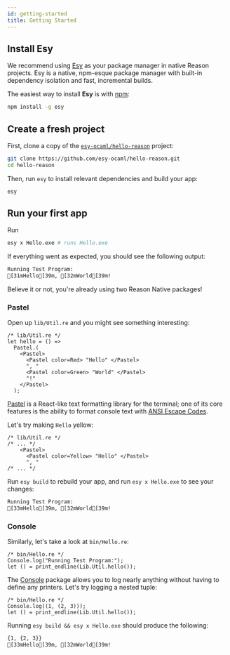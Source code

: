 ```yaml
---
id: getting-started
title: Getting Started
---
```


## Install Esy
We recommend using [Esy](https://esy.sh) as your package manager in native Reason projects. Esy is a native, npm-esque package manager with built-in dependency isolation and fast, incremental builds.

The easiest way to install **Esy** is with [npm](https://nodejs.org):

```sh
npm install -g esy
```

## Create a fresh project

First, clone a copy of the [`esy-ocaml/hello-reason`](https://github.com/esy-ocaml/hello-reason.git) project:
```sh
git clone https://github.com/esy-ocaml/hello-reason.git
cd hello-reason
```

Then, run `esy` to install relevant dependencies and build your app:
```sh
esy
```

## Run your first app

Run
```sh
esy x Hello.exe # runs Hello.exe
```

If everything went as expected, you should see the following output:
```sh
Running Test Program:
[31mHello[39m, [32mWorld[39m!
```

Believe it or not, you're already using two Reason Native packages!

### Pastel

Open up `lib/Util.re` and you might see something interesting:

```re
/* lib/Util.re */
let hello = () =>
  Pastel.(
    <Pastel>
      <Pastel color=Red> "Hello" </Pastel>
      ", "
      <Pastel color=Green> "World" </Pastel>
      "!"
    </Pastel>
  );
```

[Pastel](./pastel/index.md) is a React-like text formatting library for the terminal; one of its core features is the ability to format console text with [ANSI Escape Codes](https://en.wikipedia.org/wiki/ANSI_escape_code#Colors).

Let's try making `Hello` yellow:

```re
/* lib/Util.re */
/* ... */
    <Pastel>
      <Pastel color=Yellow> "Hello" </Pastel>
      ", "
/* ... */
```

Run `esy build` to rebuild your app, and run `esy x Hello.exe` to see your changes:

```sh
Running Test Program:
[33mHello[39m, [32mWorld[39m!
```

### Console

Similarly, let's take a look at `bin/Hello.re`:

```re
/* bin/Hello.re */
Console.log("Running Test Program:");
let () = print_endline(Lib.Util.hello());
```
The [Console](console/index.md) package allows you to log nearly anything without having to define any printers. Let's try logging a nested tuple:

```re
/* bin/Hello.re */
Console.log((1, (2, 3)));
let () = print_endline(Lib.Util.hello());
```

Running `esy build && esy x Hello.exe` should produce the following:

```sh
{1, {2, 3}}
[33mHello[39m, [32mWorld[39m!
```
